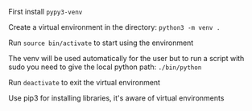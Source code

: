 
First install `pypy3-venv`

Create a virtual environment in the directory: `python3 -m venv .`

Run `source bin/activate` to start using the environment

The venv will be used automatically for the user but to run a script with sudo you need to give the local python path: `./bin/python`

Run `deactivate` to exit the virtual environment

Use pip3 for installing libraries, it's aware of virtual environments

